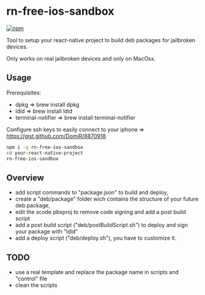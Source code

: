 # rn-free-ios-sandbox

[![npm](https://img.shields.io/npm/dm/rn-free-ios-sandbox.svg?maxAge=2592000)](https://npm-stat.com/charts.html?package=rn-free-ios-sandbox)

Tool to setup your react-native project to build deb packages for jailbroken devices.

Only works on real jailbroken devices and only on MacOsx.

## Usage

Prerequisites:
- dpkg => brew install dpkg
- ldid => brew install ldid
- terminal-notifier => brew install terminal-notifier

Configure ssh keys to easily connect to your iphone => https://gist.github.com/DomiR/8870918

```bash
npm i -g rn-free-ios-sandbox
cd your-react-native-project
rn-free-ios-sandbox
```

## Overview

- add script commands to "package.json" to build and deploy,
- create a "deb/package" folder wich contains the structure of your future deb package, 
- edit the xcode pbxproj to remove code signing and add a post build script
- add a post build script ("deb/postBuildScript.sh") to deploy and sign your package with "ldid"
- add a deploy script ("deb/deploy.sh"), you have to customize it.


## TODO
- use a real template and replace the package name in scripts and "control" file
- clean the scripts
